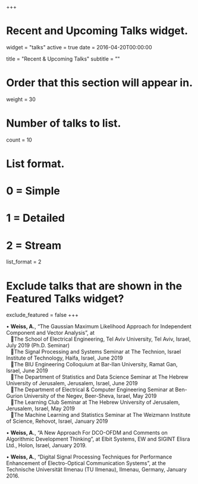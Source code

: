 +++
# Recent and Upcoming Talks widget.
widget = "talks"
active = true
date = 2016-04-20T00:00:00

title = "Recent & Upcoming Talks"
subtitle = ""

# Order that this section will appear in.
weight = 30

# Number of talks to list.
count = 10

# List format.
#   0 = Simple
#   1 = Detailed
#   2 = Stream
list_format = 2

# Exclude talks that are shown in the Featured Talks widget?
exclude_featured = false
+++

•	**Weiss, A.**, “The Gaussian Maximum Likelihood Approach for Independent Component and Vector Analysis”, at\
&nbsp;&nbsp;&nbsp;The School of Electrical Engineering, Tel Aviv University, Tel Aviv, Israel, July 2019 (Ph.D. Seminar)\
&nbsp;&nbsp;&nbsp;The Signal Processing and Systems Seminar at The Technion, Israel Institute of Technology, Haifa, Israel, June 2019\
&nbsp;&nbsp;&nbsp;The BIU Engineering Colloquium at Bar-Ilan University, Ramat Gan, Israel, June 2019\
&nbsp;&nbsp;&nbsp;The Department of Statistics and Data Science Seminar at The Hebrew University of Jerusalem, Jerusalem, Israel, June 2019\
&nbsp;&nbsp;&nbsp;The Department of Electrical & Computer Engineering Seminar at Ben-Gurion University of the Negev, Beer-Sheva, Israel, May 2019\
&nbsp;&nbsp;&nbsp;The Learning Club Seminar at The Hebrew University of Jerusalem, Jerusalem, Israel, May 2019\
&nbsp;&nbsp;&nbsp;The Machine Learning and Statistics Seminar at The Weizmann Institute of Science, Rehovot, Israel, January 2019

•	**Weiss, A.**, “A New Approach For DCO-OFDM and Comments on Algorithmic Development Thinking”, at Elbit Systems, EW and SIGINT Elisra Ltd., Holon, Israel, January 2019.

•	**Weiss, A.**, “Digital Signal Processing Techniques for Performance Enhancement of Electro-Optical Communication Systems”, at the Technische Universität Ilmenau (TU Ilmenau), Ilmenau, Germany, January 2016.
